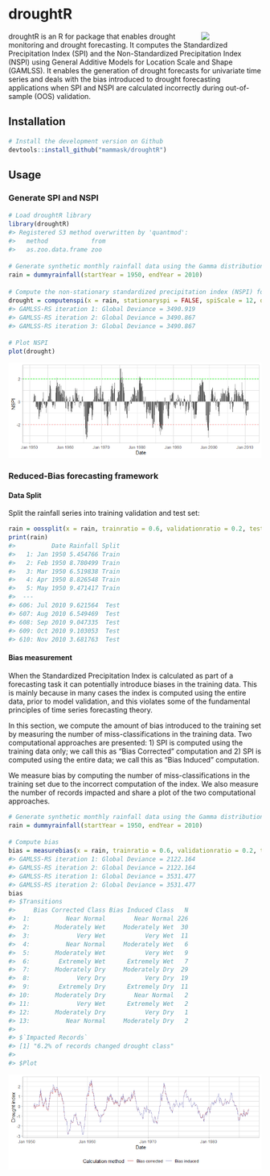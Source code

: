 droughtR
================

<img src="https://raw.githubusercontent.com/mammask/droughtr/main/man/figures/droughtR.png" align = "right" width = 120/>

droughtR is an R for package that enables drought monitoring and drought
forecasting. It computes the Standardized Precipitation Index (SPI) and
the Non-Standardized Precipitation Index (NSPI) using General Additive
Models for Location Scale and Shape (GAMLSS). It enables the generation
of drought forecasts for univariate time series and deals with the bias
introduced to drought forecasting applications when SPI and NSPI are
calculated incorrectly during out-of-sample (OOS) validation.

## Installation

``` r
# Install the development version on Github
devtools::install_github("mammask/droughtR")
```

## Usage

### Generate SPI and NSPI

``` r
# Load droughtR library
library(droughtR)
#> Registered S3 method overwritten by 'quantmod':
#>   method            from
#>   as.zoo.data.frame zoo

# Generate synthetic monthly rainfall data using the Gamma distribution
rain = dummyrainfall(startYear = 1950, endYear = 2010)

# Compute the non-stationary standardized precipitation index (NSPI) for scale 12 using GAMLSS
drought = computenspi(x = rain, stationaryspi = FALSE, spiScale = 12, dist = 'gamma')
#> GAMLSS-RS iteration 1: Global Deviance = 3490.919 
#> GAMLSS-RS iteration 2: Global Deviance = 3490.867 
#> GAMLSS-RS iteration 3: Global Deviance = 3490.867

# Plot NSPI
plot(drought)
```

![](README_figs/README-unnamed-chunk-3-1.png)<!-- -->

### Reduced-Bias forecasting framework

#### Data Split

Split the rainfall series into training validation and test set:

``` r
rain = oossplit(x = rain, trainratio = 0.6, validationratio = 0.2, testratio = 0.2)
print(rain)
#>          Date Rainfall Split
#>   1: Jan 1950 5.454766 Train
#>   2: Feb 1950 8.780499 Train
#>   3: Mar 1950 6.519838 Train
#>   4: Apr 1950 8.826548 Train
#>   5: May 1950 9.471417 Train
#>  ---                        
#> 606: Jul 2010 9.621564  Test
#> 607: Aug 2010 6.549469  Test
#> 608: Sep 2010 9.047335  Test
#> 609: Oct 2010 9.103053  Test
#> 610: Nov 2010 3.681763  Test
```

#### Bias measurement

When the Standardized Precipitation Index is calculated as part of a
forecasting task it can potentially introduce biases in the training
data. This is mainly because in many cases the index is computed using
the entire data, prior to model validation, and this violates some of
the fundamental principles of time series forecasting theory.

In this section, we compute the amount of bias introduced to the
training set by measuring the number of miss-classifications in the
training data. Two computational approaches are presented: 1) SPI is
computed using the training data only; we call this as “Bias Corrected”
computation and 2) SPI is computed using the entire data; we call this
as “Bias Induced” computation.

We measure bias by computing the number of miss-classifications in the
training set due to the incorrect computation of the index. We also
measure the number of records impacted and share a plot of the two
computational approaches.

``` r
# Generate synthetic monthly rainfall data using the Gamma distribution
rain = dummyrainfall(startYear = 1950, endYear = 2010)

# Compute bias
bias = measurebias(x = rain, trainratio = 0.6, validationratio = 0.2, testratio = 0.2, stationaryspi = TRUE, spiscale = 12, dist = 'normal')
#> GAMLSS-RS iteration 1: Global Deviance = 2122.164 
#> GAMLSS-RS iteration 2: Global Deviance = 2122.164 
#> GAMLSS-RS iteration 1: Global Deviance = 3531.477 
#> GAMLSS-RS iteration 2: Global Deviance = 3531.477
bias
#> $Transitions
#>     Bias Corrected Class Bias Induced Class   N
#>  1:          Near Normal        Near Normal 226
#>  2:       Moderately Wet     Moderately Wet  30
#>  3:             Very Wet           Very Wet  11
#>  4:          Near Normal     Moderately Wet   6
#>  5:       Moderately Wet           Very Wet   9
#>  6:        Extremely Wet      Extremely Wet   7
#>  7:       Moderately Dry     Moderately Dry  29
#>  8:             Very Dry           Very Dry  19
#>  9:        Extremely Dry      Extremely Dry  11
#> 10:       Moderately Dry        Near Normal   2
#> 11:             Very Wet      Extremely Wet   2
#> 12:       Moderately Dry           Very Dry   1
#> 13:          Near Normal     Moderately Dry   2
#> 
#> $`Impacted Records`
#> [1] "6.2% of records changed drought class"
#> 
#> $Plot
```

![](README_figs/README-unnamed-chunk-5-1.png)<!-- -->

<!-- #### Bias Corrected auto.arima -->
<!-- In this section, we perform out-of-sample validation using a bias corrected auto.arima to forecast the Standardized Precipitation Index (SPI). An additional parameter is introduced to forecast::auto.arima and requires fitting a S-ARIMA model: -->
<!-- ```{r, eval=TRUE, fig.height=3, fig.width=5} -->
<!-- # out-of-sample validation using a bias corrected auto.arima -->
<!-- model = bcautoarima(x = rain, -->
<!--                     trainratio = 0.8, -->
<!--                     validationratio = 0.0, -->
<!--                     testratio = 0.2, -->
<!--                     stationaryspi = TRUE, -->
<!--                     spiscale = 12, -->
<!--                     seasonal = TRUE) -->
<!-- ``` -->
<!-- The model returns a set of diagnostics and analytical outcomes, including the model description, diagnostics plots and actual vs. predicted forecasts: -->
<!-- ```{r, eval=TRUE, fig.height=3, fig.width=5, echo = TRUE} -->
<!-- # Return the model description -->
<!-- model[['Diagnostics']][['Model Description']] -->
<!-- # Return R2 score in the test set -->
<!-- model[['Diagnostics']][['R2 Score Test']] -->
<!-- ``` -->
<!-- Actual vs. predicted SPI in the test set: -->
<!-- ```{r, eval=TRUE, fig.height=3, fig.width=5, echo = TRUE} -->
<!-- model[['Diagnostics']][['Actual vs Predicted Test']] -->
<!-- ``` -->
<!-- Additional models are developed and can be found here: -->
<!-- * Bias induced auto.arima -->
<!-- * Bias corrected modwt auto.arima -->
